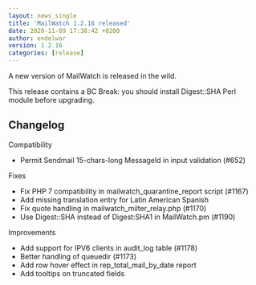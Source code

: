 ```yaml
---
layout: news_single
title: 'MailWatch 1.2.16 released'
date: 2020-11-09 17:38:42 +0200
author: endelwar
version: 1.2.16
categories: [release]
---
```


A new version of MailWatch is released in the wild.

This release contains a BC Break: you should install Digest::SHA Perl module before upgrading.

## Changelog
Compatibility
- Permit Sendmail 15-chars-long MessageId in input validation (#652)

Fixes
- Fix PHP 7 compatibility in mailwatch_quarantine_report script (#1167)
- Add missing translation entry for Latin American Spanish
- Fix quote handling in mailwatch_milter_relay.php (#1170)
- Use Digest::SHA instead of Digest:SHA1 in MailWatch.pm (#1190)

Improvements
- Add support for IPV6 clients in audit_log table (#1178)
- Better handling of queuedir (#1173)
- Add row hover effect in rep_total_mail_by_date report
- Add tooltips on truncated fields
